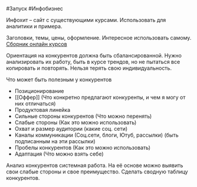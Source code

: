 #Запуск #Инфобизнес 

Инфохит – сайт с существующими курсами. Использовать для аналитики и примера.

Заголовки, темы, цены, оформление. Интересное использовать самому.
[Сборник онлайн курсов](https://info-hit.ru/?ysclid=lbanrrlpwi974706517)

Ориентация на конкурентов должна быть сбалансированной. Нужно анализировать их работу, быть в курсе трендов, но не пытаться все копировать и повторять. 
Нельзя терять свою индивидуальность.

Что может быть полезным у конкурентов
- Позиционирование
- [[Оффер]] (Что конкретно предлагают конкуренты, и чем я могу от них отличаться)
- Продуктовая линейка
- Сильные стороны конкурентов (Что можно перенять)
- Слабые стороны (Как это можно использовать)
- Охват и размер аудитории (какие соц. сети)
- Каналы коммуникации (Соц.сети, блоги, Ютуб, рассылки) (быть подписанным на эти рассылки)
- Пробелы конкурентов (Как это можно использовать)
- Адаптация (Что можно взять себе)

Анализ конкурентов системная работа. На её основе можно выявить свои слабые стороны и свое преимущество. 
Сделать сводную таблицу конкурентов.
